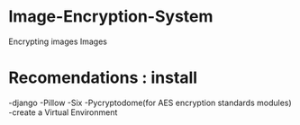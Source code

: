 # Image-Encryption-System
Encrypting images  Images 
# Recomendations : install
-django
-Pillow 
-Six
-Pycryptodome(for AES encryption standards modules)
 -create a  Virtual Environment
 
